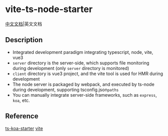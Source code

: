 # vite-ts-node-starter

[中文文档](./README.md)|英文文档

## Description

- Integrated development paradigm integrating typescript, node, vite, vue3
- `server` directory is the server-side, which supports file monitoring during development (only `server` directory is monitored)
- `client` directory is vue3 project, and the vite tool is used for HMR during development
- The node server is packaged by webpack, and executed by ts-node during development, supporting tsconfig.json`paths`
- You can manually integrate server-side frameworks, such as `express`, `koa`, etc.

## Reference

[ts-koa-starter](https://github.com/Vibing/ts-koa-starter)
[vite](https://vitejs.dev/)
